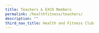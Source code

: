 ```yaml
---
title: Teachers & EXCO Members
permalink: /healthfitness/teachers/
description: ""
third_nav_title: Health and Fitness Club
---
```

